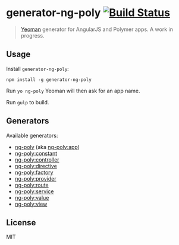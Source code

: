 # generator-ng-poly [![Build Status](https://secure.travis-ci.org/dustinspecker/generator-ng-poly.png?branch=master)](https://travis-ci.org/dustinspecker/generator-ng-poly)

> [Yeoman](http://yeoman.io) generator for AngularJS and Polymer apps. A work in progress.

## Usage

Install `generator-ng-poly`:
```
npm install -g generator-ng-poly
```

Run `yo ng-poly`
Yeoman will then ask for an app name.

Run `gulp` to build.

## Generators

Available generators:
* [ng-poly](#app) (aka [ng-poly:app](#app))
* [ng-poly:constant](#constant)
* [ng-poly:controller](#controller)
* [ng-poly:directive](#directive)
* [ng-poly:factory](#factory)
* [ng-poly:provider](#provider)
* [ng-poly:route](#route)
* [ng-poly:service](#service)
* [ng-poly:value](#value)
* [ng-poly:view](#view)

## License

MIT
